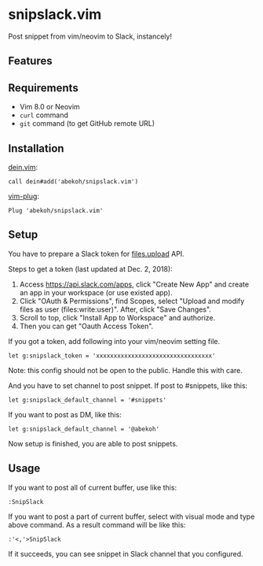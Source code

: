 # snipslack.vim

Post snippet from vim/neovim to Slack, instancely!

## Features


## Requirements

- Vim 8.0 or Neovim
- `curl` command
- `git` command (to get GitHub remote URL)

## Installation

[dein.vim](https://github.com/Shougo/dein.vim):
```
call dein#add('abekoh/snipslack.vim')
```

[vim-plug](https://github.com/junegunn/vim-plug):
```
Plug 'abekoh/snipslack.vim'
```

## Setup

You have to prepare a Slack token for [files.upload](https://api.slack.com/methods/files.upload) API.

Steps to get a token (last updated at Dec. 2, 2018):

1. Access https://api.slack.com/apps, click "Create New App" and create an app in your workspace (or use existed app).
1. Click "OAuth & Permissions", find Scopes, select "Upload and modify files as user (files:write:user)". After, click "Save Changes".
1. Scroll to top, click "Install App to Workspace" and authorize.
1. Then you can get "Oauth Access Token".

If you got a token, add following into your vim/neovim setting file.
```
let g:snipslack_token = 'xxxxxxxxxxxxxxxxxxxxxxxxxxxxxxxxx'
```

Note: this config should not be open to the public. Handle this with care.

And you have to set channel to post snippet. If post to #snippets, like this:
```
let g:snipslack_default_channel = '#snippets'
```

If you want to post as DM, like this:
```
let g:snipslack_default_channel = '@abekoh'
```

Now setup is finished, you are able to post snippets.

## Usage

If you want to post all of current buffer, use like this:
```
:SnipSlack
```

If you want to post a part of current buffer, select with visual mode and type
above command. As a result command will be like this:
```
:'<,'>SnipSlack
```
If it succeeds, you can see snippet in Slack channel that you configured.
